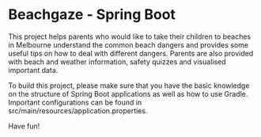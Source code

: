 # Beachgaze - Spring Boot

This project helps parents who would like to take their children to beaches in Melbourne understand the common beach dangers and provides some useful tips on how to deal with different dangers. Parents are also provided with beach and weather information, safety quizzes and visualised important data.

To build this project, please make sure that you have the basic knowledge on the structure of Spring Boot applications as well as how to use Gradle. Important configurations can be found in src/main/resources/application.properties.

Have fun!